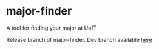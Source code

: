 # major-finder
A tool for finding your major at UofT

Release branch of major-finder. Dev branch available [here](https://github.com/patrickleweryharris/major-finder)
